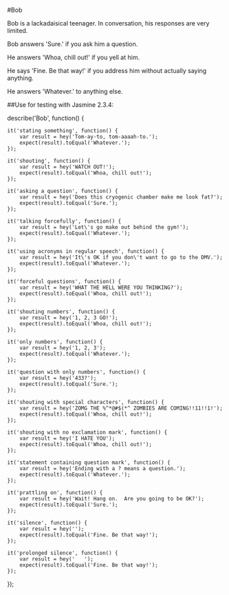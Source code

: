 #Bob

Bob is a lackadaisical teenager. In conversation, his responses are very limited.

Bob answers 'Sure.' if you ask him a question.

He answers 'Whoa, chill out!' if you yell at him.

He says 'Fine. Be that way!' if you address him without actually saying
anything.

He answers 'Whatever.' to anything else.

##Use for testing with Jasmine 2.3.4:

describe('Bob', function() {

	it('stating something', function() {
		var result = hey('Tom-ay-to, tom-aaaah-to.');
		expect(result).toEqual('Whatever.');
	});

	it('shouting', function() {
		var result = hey('WATCH OUT!');
		expect(result).toEqual('Whoa, chill out!');
	});

	it('asking a question', function() {
		var result = hey('Does this cryogenic chamber make me look fat?');
		expect(result).toEqual('Sure.');
	});

	it('talking forcefully', function() {
		var result = hey('Let\'s go make out behind the gym!');
		expect(result).toEqual('Whatever.');
	});

	it('using acronyms in regular speech', function() {
		var result = hey('It\'s OK if you don\'t want to go to the DMV.');
		expect(result).toEqual('Whatever.');
	});

	it('forceful questions', function() {
		var result = hey('WHAT THE HELL WERE YOU THINKING?');
		expect(result).toEqual('Whoa, chill out!');
	});

	it('shouting numbers', function() {
		var result = hey('1, 2, 3 GO!');
		expect(result).toEqual('Whoa, chill out!');
	});

	it('only numbers', function() {
		var result = hey('1, 2, 3');
		expect(result).toEqual('Whatever.');
	});

	it('question with only numbers', function() {
		var result = hey('433?');
		expect(result).toEqual('Sure.');
	});

	it('shouting with special characters', function() {
		var result = hey('ZOMG THE %^*@#$(*^ ZOMBIES ARE COMING!!11!!1!');
		expect(result).toEqual('Whoa, chill out!');
	});

	it('shouting with no exclamation mark', function() {
		var result = hey('I HATE YOU');
		expect(result).toEqual('Whoa, chill out!');
	});

	it('statement containing question mark', function() {
		var result = hey('Ending with a ? means a question.');
		expect(result).toEqual('Whatever.');
	});

	it('prattling on', function() {
		var result = hey('Wait! Hang on.  Are you going to be OK?');
		expect(result).toEqual('Sure.');
	});

	it('silence', function() {
		var result = hey('');
		expect(result).toEqual('Fine. Be that way!');
	});

	it('prolonged silence', function() {
		var result = hey('   ');
		expect(result).toEqual('Fine. Be that way!');
	});
});
